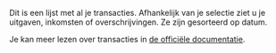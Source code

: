 Dit is een lijst met al je transacties. Afhankelijk van je selectie ziet u je uitgaven, inkomsten of overschrijvingen. Ze zijn gesorteerd op datum.

Je kan meer lezen over transacties in [de officiële documentatie](https://firefly-iii.readthedocs.io/en/latest/concepts/transactions.html).